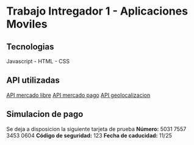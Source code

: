 # Trabajo Intregador 1 - Aplicaciones Moviles

## Tecnologias
Javascript - HTML - CSS

## API utilizadas
[API mercado libre](https://developers.mercadolibre.com.ar/es_ar/guia-para-producto)
[API mercado pago](https://www.mercadopago.com.ar/developers/es)
[API geolocalizacion](https://www.openstreetmap.org/traces)

## Simulacion de pago
Se deja a disposicion la siguiente tarjeta de prueba
**Número:** 5031 7557 3453 0604
**Código de seguridad:** 123
**Fecha de caducidad:** 11/25



